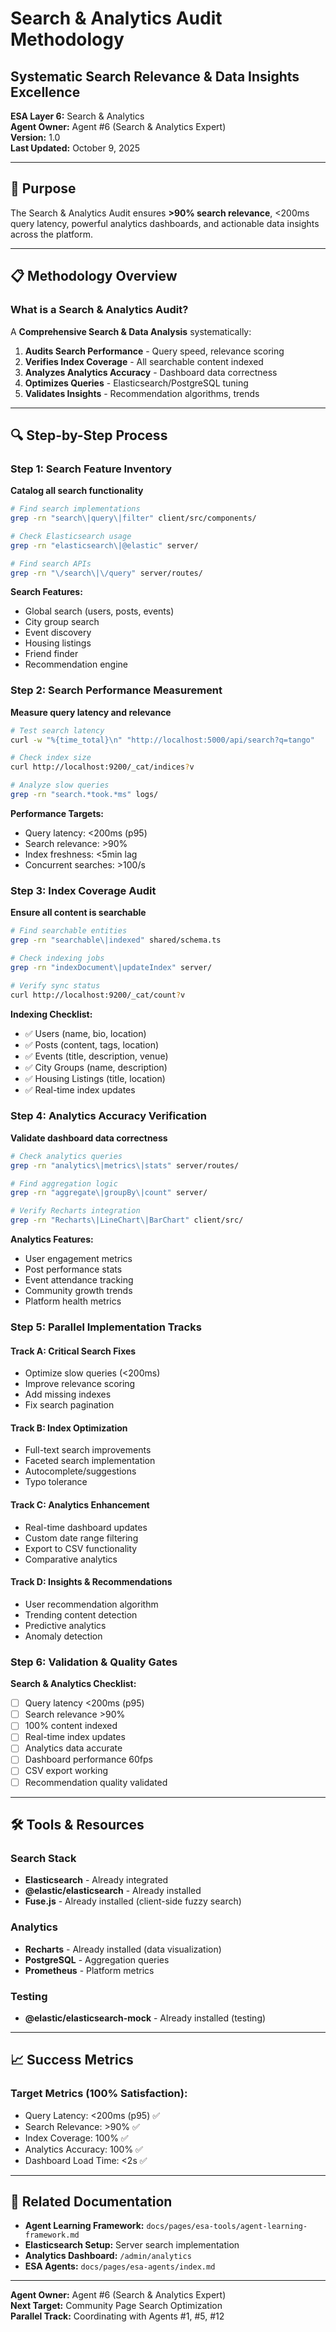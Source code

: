 # Search & Analytics Audit Methodology
## Systematic Search Relevance & Data Insights Excellence

**ESA Layer 6:** Search & Analytics  
**Agent Owner:** Agent #6 (Search & Analytics Expert)  
**Version:** 1.0  
**Last Updated:** October 9, 2025

---

## 🎯 Purpose

The Search & Analytics Audit ensures **>90% search relevance**, <200ms query latency, powerful analytics dashboards, and actionable data insights across the platform.

---

## 📋 Methodology Overview

### What is a Search & Analytics Audit?

A **Comprehensive Search & Data Analysis** systematically:

1. **Audits Search Performance** - Query speed, relevance scoring
2. **Verifies Index Coverage** - All searchable content indexed
3. **Analyzes Analytics Accuracy** - Dashboard data correctness
4. **Optimizes Queries** - Elasticsearch/PostgreSQL tuning
5. **Validates Insights** - Recommendation algorithms, trends

---

## 🔍 Step-by-Step Process

### Step 1: Search Feature Inventory
**Catalog all search functionality**

```bash
# Find search implementations
grep -rn "search\|query\|filter" client/src/components/

# Check Elasticsearch usage
grep -rn "elasticsearch\|@elastic" server/

# Find search APIs
grep -rn "\/search\|\/query" server/routes/
```

**Search Features:**
- Global search (users, posts, events)
- City group search
- Event discovery
- Housing listings
- Friend finder
- Recommendation engine

### Step 2: Search Performance Measurement
**Measure query latency and relevance**

```bash
# Test search latency
curl -w "%{time_total}\n" "http://localhost:5000/api/search?q=tango"

# Check index size
curl http://localhost:9200/_cat/indices?v

# Analyze slow queries
grep -rn "search.*took.*ms" logs/
```

**Performance Targets:**
- Query latency: <200ms (p95)
- Search relevance: >90%
- Index freshness: <5min lag
- Concurrent searches: >100/s

### Step 3: Index Coverage Audit
**Ensure all content is searchable**

```bash
# Find searchable entities
grep -rn "searchable\|indexed" shared/schema.ts

# Check indexing jobs
grep -rn "indexDocument\|updateIndex" server/

# Verify sync status
curl http://localhost:9200/_cat/count?v
```

**Indexing Checklist:**
- ✅ Users (name, bio, location)
- ✅ Posts (content, tags, location)
- ✅ Events (title, description, venue)
- ✅ City Groups (name, description)
- ✅ Housing Listings (title, location)
- ✅ Real-time index updates

### Step 4: Analytics Accuracy Verification
**Validate dashboard data correctness**

```bash
# Check analytics queries
grep -rn "analytics\|metrics\|stats" server/routes/

# Find aggregation logic
grep -rn "aggregate\|groupBy\|count" server/

# Verify Recharts integration
grep -rn "Recharts\|LineChart\|BarChart" client/src/
```

**Analytics Features:**
- User engagement metrics
- Post performance stats
- Event attendance tracking
- Community growth trends
- Platform health metrics

### Step 5: Parallel Implementation Tracks

#### Track A: Critical Search Fixes
- Optimize slow queries (<200ms)
- Improve relevance scoring
- Add missing indexes
- Fix search pagination

#### Track B: Index Optimization
- Full-text search improvements
- Faceted search implementation
- Autocomplete/suggestions
- Typo tolerance

#### Track C: Analytics Enhancement
- Real-time dashboard updates
- Custom date range filtering
- Export to CSV functionality
- Comparative analytics

#### Track D: Insights & Recommendations
- User recommendation algorithm
- Trending content detection
- Predictive analytics
- Anomaly detection

### Step 6: Validation & Quality Gates

**Search & Analytics Checklist:**
- [ ] Query latency <200ms (p95)
- [ ] Search relevance >90%
- [ ] 100% content indexed
- [ ] Real-time index updates
- [ ] Analytics data accurate
- [ ] Dashboard performance 60fps
- [ ] CSV export working
- [ ] Recommendation quality validated

---

## 🛠️ Tools & Resources

### Search Stack
- **Elasticsearch** - Already integrated
- **@elastic/elasticsearch** - Already installed
- **Fuse.js** - Already installed (client-side fuzzy search)

### Analytics
- **Recharts** - Already installed (data visualization)
- **PostgreSQL** - Aggregation queries
- **Prometheus** - Platform metrics

### Testing
- **@elastic/elasticsearch-mock** - Already installed (testing)

---

## 📈 Success Metrics

### Target Metrics (100% Satisfaction):
- Query Latency: <200ms (p95) ✅
- Search Relevance: >90% ✅
- Index Coverage: 100% ✅
- Analytics Accuracy: 100% ✅
- Dashboard Load Time: <2s ✅

---

## 🔗 Related Documentation

- **Agent Learning Framework:** `docs/pages/esa-tools/agent-learning-framework.md`
- **Elasticsearch Setup:** Server search implementation
- **Analytics Dashboard:** `/admin/analytics`
- **ESA Agents:** `docs/pages/esa-agents/index.md`

---

**Agent Owner:** Agent #6 (Search & Analytics Expert)  
**Next Target:** Community Page Search Optimization  
**Parallel Track:** Coordinating with Agents #1, #5, #12
